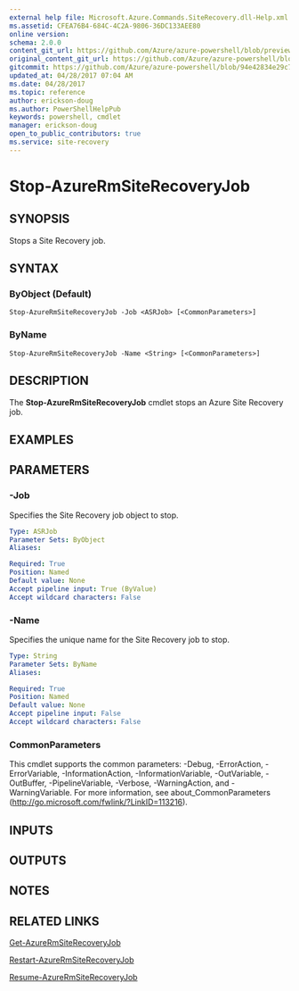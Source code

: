 ```yaml
---
external help file: Microsoft.Azure.Commands.SiteRecovery.dll-Help.xml
ms.assetid: CFEA76B4-684C-4C2A-9806-36DC133AEE80
online version:
schema: 2.0.0
content_git_url: https://github.com/Azure/azure-powershell/blob/preview/src/ResourceManager/SiteRecovery/Commands.SiteRecovery/help/Stop-AzureRmSiteRecoveryJob.md
original_content_git_url: https://github.com/Azure/azure-powershell/blob/preview/src/ResourceManager/SiteRecovery/Commands.SiteRecovery/help/Stop-AzureRmSiteRecoveryJob.md
gitcommit: https://github.com/Azure/azure-powershell/blob/94e42834e29c78cafba9e3f1e99e14af92561036
updated_at: 04/28/2017 07:04 AM
ms.date: 04/28/2017
ms.topic: reference
author: erickson-doug
ms.author: PowerShellHelpPub
keywords: powershell, cmdlet
manager: erickson-doug
open_to_public_contributors: true
ms.service: site-recovery
---
```


# Stop-AzureRmSiteRecoveryJob

## SYNOPSIS
Stops a Site Recovery job.

## SYNTAX

### ByObject (Default)
```
Stop-AzureRmSiteRecoveryJob -Job <ASRJob> [<CommonParameters>]
```

### ByName
```
Stop-AzureRmSiteRecoveryJob -Name <String> [<CommonParameters>]
```

## DESCRIPTION
The **Stop-AzureRmSiteRecoveryJob** cmdlet stops an Azure Site Recovery job.

## EXAMPLES

## PARAMETERS

### -Job
Specifies the Site Recovery job object to stop.

```yaml
Type: ASRJob
Parameter Sets: ByObject
Aliases: 

Required: True
Position: Named
Default value: None
Accept pipeline input: True (ByValue)
Accept wildcard characters: False
```

### -Name
Specifies the unique name for the Site Recovery job to stop.

```yaml
Type: String
Parameter Sets: ByName
Aliases: 

Required: True
Position: Named
Default value: None
Accept pipeline input: False
Accept wildcard characters: False
```

### CommonParameters
This cmdlet supports the common parameters: -Debug, -ErrorAction, -ErrorVariable, -InformationAction, -InformationVariable, -OutVariable, -OutBuffer, -PipelineVariable, -Verbose, -WarningAction, and -WarningVariable. For more information, see about_CommonParameters (http://go.microsoft.com/fwlink/?LinkID=113216).

## INPUTS

## OUTPUTS

## NOTES

## RELATED LINKS

[Get-AzureRmSiteRecoveryJob](./Get-AzureRmSiteRecoveryJob.md)

[Restart-AzureRmSiteRecoveryJob](./Restart-AzureRmSiteRecoveryJob.md)

[Resume-AzureRmSiteRecoveryJob](./Resume-AzureRmSiteRecoveryJob.md)
